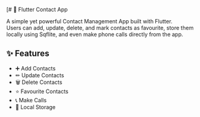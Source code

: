 [# 📇 Flutter Contact App

A simple yet powerful Contact Management App built with Flutter.  
Users can add, update, delete, and mark contacts as favourite, store them locally using Sqflite, and even make phone calls directly from the app.

## ✨ Features
- ➕ Add Contacts 
- ✏ Update Contacts 
- 🗑 Delete Contacts 
- ⭐ Favourite Contacts
- 📞 Make Calls 
- 💾 Local Storage 
